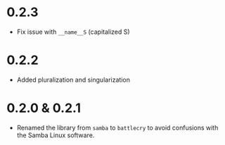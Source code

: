 # 0.2.3

* Fix issue with `__name__S` (capitalized S)

# 0.2.2

* Added pluralization and singularization

# 0.2.0 & 0.2.1

* Renamed the library from `samba` to `battlecry` to avoid confusions with the Samba Linux software.
